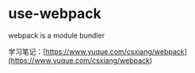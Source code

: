 # use-webpack
webpack is a module bundler

学习笔记：[https://www.yuque.com/csxiang/webpack](https://www.yuque.com/csxiang/webpack)
